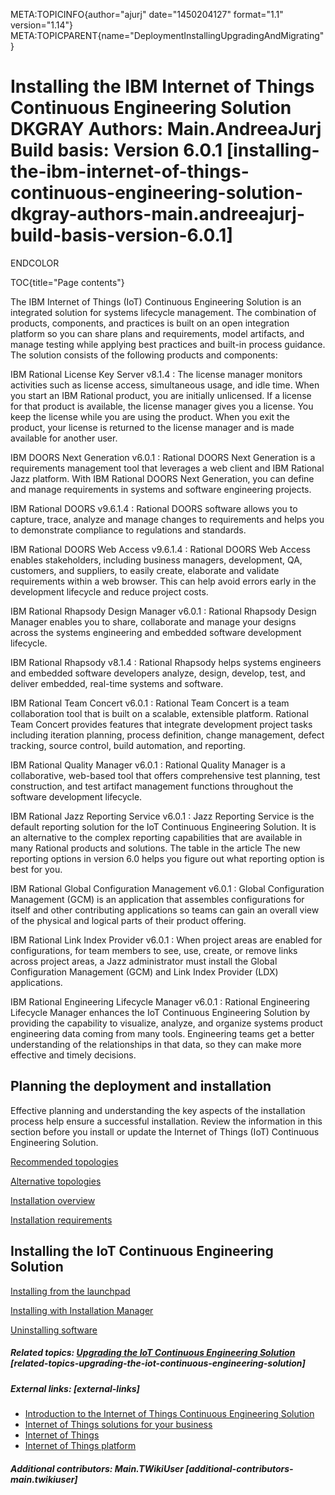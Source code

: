META:TOPICINFO{author="ajurj" date="1450204127" format="1.1"
version="1.14"}
META:TOPICPARENT{name="DeploymentInstallingUpgradingAndMigrating"}

# Installing the IBM Internet of Things Continuous Engineering Solution DKGRAY Authors: Main.AndreeaJurj Build basis: Version 6.0.1 [installing-the-ibm-internet-of-things-continuous-engineering-solution-dkgray-authors-main.andreeajurj-build-basis-version-6.0.1]

ENDCOLOR

TOC{title="Page contents"}

The IBM Internet of Things (IoT) Continuous Engineering Solution is an
integrated solution for systems lifecycle management. The combination of
products, components, and practices is built on an open integration
platform so you can share plans and requirements, model artifacts, and
manage testing while applying best practices and built-in process
guidance. The solution consists of the following products and
components:

IBM Rational License Key Server v8.1.4
:   The license manager monitors activities such as license access,
    simultaneous usage, and idle time. When you start an IBM Rational
    product, you are initially unlicensed. If a license for that product
    is available, the license manager gives you a license. You keep the
    license while you are using the product. When you exit the product,
    your license is returned to the license manager and is made
    available for another user.

IBM DOORS Next Generation v6.0.1
:   Rational DOORS Next Generation is a requirements management tool
    that leverages a web client and IBM Rational Jazz platform. With IBM
    Rational DOORS Next Generation, you can define and manage
    requirements in systems and software engineering projects.

IBM Rational DOORS v9.6.1.4
:   Rational DOORS software allows you to capture, trace, analyze and
    manage changes to requirements and helps you to demonstrate
    compliance to regulations and standards.

IBM Rational DOORS Web Access v9.6.1.4
:   Rational DOORS Web Access enables stakeholders, including business
    managers, development, QA, customers, and suppliers, to easily
    create, elaborate and validate requirements within a web browser.
    This can help avoid errors early in the development lifecycle and
    reduce project costs.

IBM Rational Rhapsody Design Manager v6.0.1
:   Rational Rhapsody Design Manager enables you to share, collaborate
    and manage your designs across the systems engineering and embedded
    software development lifecycle.

IBM Rational Rhapsody v8.1.4
:   Rational Rhapsody helps systems engineers and embedded software
    developers analyze, design, develop, test, and deliver embedded,
    real-time systems and software.

IBM Rational Team Concert v6.0.1
:   Rational Team Concert is a team collaboration tool that is built on
    a scalable, extensible platform. Rational Team Concert provides
    features that integrate development project tasks including
    iteration planning, process definition, change management, defect
    tracking, source control, build automation, and reporting.

IBM Rational Quality Manager v6.0.1
:   Rational Quality Manager is a collaborative, web-based tool that
    offers comprehensive test planning, test construction, and test
    artifact management functions throughout the software development
    lifecycle.

IBM Rational Jazz Reporting Service v6.0.1
:   Jazz Reporting Service is the default reporting solution for the IoT
    Continuous Engineering Solution. It is an alternative to the complex
    reporting capabilities that are available in many Rational products
    and solutions. The table in the article The new reporting options in
    version 6.0 helps you figure out what reporting option is best for
    you.

IBM Rational Global Configuration Management v6.0.1
:   Global Configuration Management (GCM) is an application that
    assembles configurations for itself and other contributing
    applications so teams can gain an overall view of the physical and
    logical parts of their product offering.

IBM Rational Link Index Provider v6.0.1
:   When project areas are enabled for configurations, for team members
    to see, use, create, or remove links across project areas, a Jazz
    administrator must install the Global Configuration Management (GCM)
    and Link Index Provider (LDX) applications.

IBM Rational Engineering Lifecycle Manager v6.0.1
:   Rational Engineering Lifecycle Manager enhances the IoT Continuous
    Engineering Solution by providing the capability to visualize,
    analyze, and organize systems product engineering data coming from
    many tools. Engineering teams get a better understanding of the
    relationships in that data, so they can make more effective and
    timely decisions.

## Planning the deployment and installation

Effective planning and understanding the key aspects of the installation
process help ensure a successful installation. Review the information in
this section before you install or update the Internet of Things (IoT)
Continuous Engineering Solution.

[Recommended topologies](StandardTopologiesOverview)

[Alternative topologies](AlternativeALMDeploymentTopologies6)

[Installation
overview](IoTContinuousEngineeringSolutionInstallationRoadmap)

[Installation
requirements](IoTContinuousEngineeringSolutionInstallationRequirements)

## Installing the IoT Continuous Engineering Solution

[Installing from the
launchpad](IoTContinuousEngineeringSolutionInstallWizard)

[Installing with Installation
Manager](IoTContinuousEngineeringSolutionInstallingApplications)

[Uninstalling
software](http://www-01.ibm.com/support/knowledgecenter/SSYMRC_6.0.1/com.ibm.jazz.install.doc/topics/t_uninstall_product_jts.html)

##### Related topics: [Upgrading the IoT Continuous Engineering Solution](IoTContinuousEngineeringSolutionUpgrading) [related-topics-upgrading-the-iot-continuous-engineering-solution]

##### External links: [external-links]

-   [Introduction to the Internet of Things Continuous Engineering
    Solution](https://http://www.ibm.com/support/knowledgecenter/SSYMRC_6.0.1/com.ibm.help.common.jazz.calm.doc/topics/c_sse_over.html)
-   [Internet of Things solutions for your
    business](http://www.ibm.com/analytics/us/en/business/software-product-development.html)
-   [Internet of
    Things](http://www.ibm.com/analytics/us/en/internet-of-things/index.html)
-   [Internet of Things
    platform](http://www.ibm.com/analytics/us/en/internet-of-things/iot-platform.html)

##### Additional contributors: Main.TWikiUser [additional-contributors-main.twikiuser]
